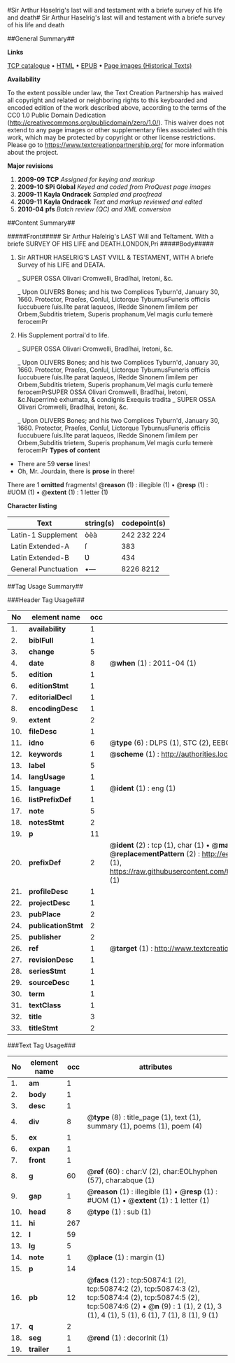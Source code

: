 #Sir Arthur Haselrig's last will and testament with a briefe survey of his life and death#
Sir Arthur Haselrig's last will and testament with a briefe survey of his life and death

##General Summary##

**Links**

[TCP catalogue](http://www.ota.ox.ac.uk/tcp/)  • 
[HTML](http://tei.it.ox.ac.uk/tcp/Texts-HTML/free/A60/A60295.html)  • 
[EPUB](http://tei.it.ox.ac.uk/tcp/Texts-EPUB/free/A60/A60295.epub) • 
[Page images (Historical Texts)](https://historicaltexts.jisc.ac.uk/eebo-11914028e)

**Availability**

To the extent possible under law, the Text Creation Partnership has waived all copyright and related or neighboring rights to this keyboarded and encoded edition of the work described above, according to the terms of the CC0 1.0 Public Domain Dedication (http://creativecommons.org/publicdomain/zero/1.0/). This waiver does not extend to any page images or other supplementary files associated with this work, which may be protected by copyright or other license restrictions. Please go to https://www.textcreationpartnership.org/ for more information about the project.

**Major revisions**

1. __2009-09__ __TCP__ *Assigned for keying and markup*
1. __2009-10__ __SPi Global__ *Keyed and coded from ProQuest page images*
1. __2009-11__ __Kayla Ondracek__ *Sampled and proofread*
1. __2009-11__ __Kayla Ondracek__ *Text and markup reviewed and edited*
1. __2010-04__ __pfs__ *Batch review (QC) and XML conversion*

##Content Summary##

#####Front#####
Sir Arthur Haſelrig's LAST Will and Teſtament. With a briefe SURVEY OF HIS LIFE and DEATH.LONDON,Pri
#####Body#####

1. Sir ARTHƲR HASELRIG'S LAST VVILL & TESTAMENT, WITH A briefe Survey of his LIFE and DEATA.

    _ SUPER OSSA Olivari Cromwelli, Bradſhai, Iretoni, &c.

    _ Upon OLIVERS Bones; and his two Complices Tyburn'd, January 30, 1660.
Protector, Praeſes, Conſul, Lictorque TyburnusFuneris officiis ſuccubuere ſuis.Iſte parat laqueos, lRedde Sinonem ſimilem per Orbem,Subditis trietem, Superis prophanum,Vel magis curſu temerè ferocemPr
1. His Supplement portrai'd to life.

    _ SUPER OSSA Olivari Cromwelli, Bradſhai, Iretoni, &c.

    _ Upon OLIVERS Bones; and his two Complices Tyburn'd, January 30, 1660.
Protector, Praeſes, Conſul, Lictorque TyburnusFuneris officiis ſuccubuere ſuis.Iſte parat laqueos, lRedde Sinonem ſimilem per Orbem,Subditis trietem, Superis prophanum,Vel magis curſu temerè ferocemPrSUPER OSSA Olivari Cromwelli, Bradſhai, Iretoni, &c.Nuperrimè exhumata, & condignis Exequiis tradita
    _ SUPER OSSA Olivari Cromwelli, Bradſhai, Iretoni, &c.

    _ Upon OLIVERS Bones; and his two Complices Tyburn'd, January 30, 1660.
Protector, Praeſes, Conſul, Lictorque TyburnusFuneris officiis ſuccubuere ſuis.Iſte parat laqueos, lRedde Sinonem ſimilem per Orbem,Subditis trietem, Superis prophanum,Vel magis curſu temerè ferocemPr
**Types of content**

  * There are 59 **verse** lines!
  * Oh, Mr. Jourdain, there is **prose** in there!

There are 1 **omitted** fragments! 
 @__reason__ (1) : illegible (1)  •  @__resp__ (1) : #UOM (1)  •  @__extent__ (1) : 1 letter (1)

**Character listing**


|Text|string(s)|codepoint(s)|
|---|---|---|
|Latin-1 Supplement|òèà|242 232 224|
|Latin Extended-A|ſ|383|
|Latin Extended-B|Ʋ|434|
|General Punctuation|•—|8226 8212|

##Tag Usage Summary##

###Header Tag Usage###

|No|element name|occ|attributes|
|---|---|---|---|
|1.|__availability__|1||
|2.|__biblFull__|1||
|3.|__change__|5||
|4.|__date__|8| @__when__ (1) : 2011-04 (1)|
|5.|__edition__|1||
|6.|__editionStmt__|1||
|7.|__editorialDecl__|1||
|8.|__encodingDesc__|1||
|9.|__extent__|2||
|10.|__fileDesc__|1||
|11.|__idno__|6| @__type__ (6) : DLPS (1), STC (2), EEBO-CITATION (1), OCLC (1), VID (1)|
|12.|__keywords__|1| @__scheme__ (1) : http://authorities.loc.gov/ (1)|
|13.|__label__|5||
|14.|__langUsage__|1||
|15.|__language__|1| @__ident__ (1) : eng (1)|
|16.|__listPrefixDef__|1||
|17.|__note__|5||
|18.|__notesStmt__|2||
|19.|__p__|11||
|20.|__prefixDef__|2| @__ident__ (2) : tcp (1), char (1)  •  @__matchPattern__ (2) : ([0-9\-]+):([0-9IVX]+) (1), (.+) (1)  •  @__replacementPattern__ (2) : http://eebo.chadwyck.com/downloadtiff?vid=$1&page=$2 (1), https://raw.githubusercontent.com/textcreationpartnership/Texts/master/tcpchars.xml#$1 (1)|
|21.|__profileDesc__|1||
|22.|__projectDesc__|1||
|23.|__pubPlace__|2||
|24.|__publicationStmt__|2||
|25.|__publisher__|2||
|26.|__ref__|1| @__target__ (1) : http://www.textcreationpartnership.org/docs/. (1)|
|27.|__revisionDesc__|1||
|28.|__seriesStmt__|1||
|29.|__sourceDesc__|1||
|30.|__term__|1||
|31.|__textClass__|1||
|32.|__title__|3||
|33.|__titleStmt__|2||


###Text Tag Usage###

|No|element name|occ|attributes|
|---|---|---|---|
|1.|__am__|1||
|2.|__body__|1||
|3.|__desc__|1||
|4.|__div__|8| @__type__ (8) : title_page (1), text (1), summary (1), poems (1), poem (4)|
|5.|__ex__|1||
|6.|__expan__|1||
|7.|__front__|1||
|8.|__g__|60| @__ref__ (60) : char:V (2), char:EOLhyphen (57), char:abque (1)|
|9.|__gap__|1| @__reason__ (1) : illegible (1)  •  @__resp__ (1) : #UOM (1)  •  @__extent__ (1) : 1 letter (1)|
|10.|__head__|8| @__type__ (1) : sub (1)|
|11.|__hi__|267||
|12.|__l__|59||
|13.|__lg__|5||
|14.|__note__|1| @__place__ (1) : margin (1)|
|15.|__p__|14||
|16.|__pb__|12| @__facs__ (12) : tcp:50874:1 (2), tcp:50874:2 (2), tcp:50874:3 (2), tcp:50874:4 (2), tcp:50874:5 (2), tcp:50874:6 (2)  •  @__n__ (9) : 1 (1), 2 (1), 3 (1), 4 (1), 5 (1), 6 (1), 7 (1), 8 (1), 9 (1)|
|17.|__q__|2||
|18.|__seg__|1| @__rend__ (1) : decorInit (1)|
|19.|__trailer__|1||
